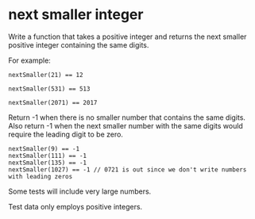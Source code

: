 # next smaller integer

Write a function that takes a positive integer and returns the next smaller positive integer containing the same digits.

For example:

```
nextSmaller(21) == 12

nextSmaller(531) == 513

nextSmaller(2071) == 2017
```

Return -1 when there is no smaller number that contains the same digits. Also return -1 when the next smaller number with the same digits would require the leading digit to be zero.

```
nextSmaller(9) == -1
nextSmaller(111) == -1
nextSmaller(135) == -1
nextSmaller(1027) == -1 // 0721 is out since we don't write numbers with leading zeros
```

Some tests will include very large numbers.

Test data only employs positive integers.
